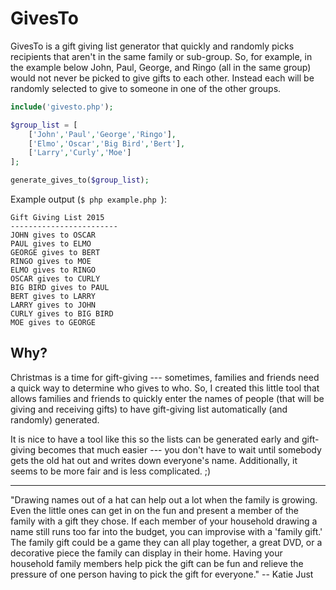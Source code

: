 # GivesTo

GivesTo is a gift giving list generator that quickly and randomly picks recipients that aren't in the same family or sub-group.  So, for example, in the example below John, Paul, George, and Ringo (all in the same group) would not never be picked to give gifts to each other. Instead each will be randomly selected to give to someone in one of the other groups.

```php
include('givesto.php');

$group_list = [
	['John','Paul','George','Ringo'],
	['Elmo','Oscar','Big Bird','Bert'],
	['Larry','Curly','Moe']
];

generate_gives_to($group_list);
```

Example output (```$ php example.php ```):

```
Gift Giving List 2015
------------------------
JOHN gives to OSCAR
PAUL gives to ELMO
GEORGE gives to BERT
RINGO gives to MOE
ELMO gives to RINGO
OSCAR gives to CURLY
BIG BIRD gives to PAUL
BERT gives to LARRY
LARRY gives to JOHN
CURLY gives to BIG BIRD
MOE gives to GEORGE
```

## Why?

Christmas is a time for gift-giving --- sometimes, families and friends need a quick way to determine who gives to who. So, I created this little tool that allows families and friends to quickly enter the names of people (that will be giving and receiving gifts) to have gift-giving list automatically (and randomly) generated. 

It is nice to have a tool like this so the lists can be generated early and gift-giving becomes that much easier --- you don't have to wait until somebody gets the old hat out and writes down everyone's name. Additionally, it seems to be more fair and is less complicated. ;) 

---------------

"Drawing names out of a hat can help out a lot when the family is growing. Even the little ones can get in on the fun and present a member of the family with a gift they chose. If each member of your household drawing a name still runs too far into the budget, you can improvise with a 'family gift.' The family gift could be a game they can all play together, a great DVD, or a decorative piece the family can display in their home. Having your household family members help pick the gift can be fun and relieve the pressure of one person having to pick the gift for everyone." -- Katie Just
